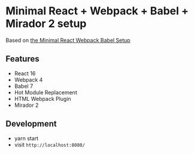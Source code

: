 # Minimal React + Webpack + Babel + Mirador 2 setup

Based on [the Minimal React Webpack Babel Setup](https://www.robinwieruch.de/minimal-react-webpack-babel-setup/)

## Features

* React 16
* Webpack 4
* Babel 7
* Hot Module Replacement
* HTML Webpack Plugin
* Mirador 2

## Development

* yarn start
* visit `http://localhost:8080/`
